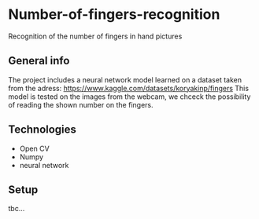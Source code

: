 # Number-of-fingers-recognition
Recognition of the number of fingers in hand pictures

## General info
The project includes a neural network model learned on a dataset taken from the adress: 
https://www.kaggle.com/datasets/koryakinp/fingers
This model is tested on the images from the webcam, we chceck the possibility of reading the shown number on the fingers.

## Technologies
* Open CV
* Numpy
* neural network

## Setup

tbc...
